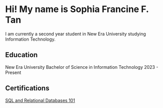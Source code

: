 <h1>Hi! My name is Sophia Francine F. Tan</h1>
I am currently a second year student in New Era University studying Information Technology.

<h2>Education</h2>
New Era University
Bachelor of Science in Information Technology
2023 - Present

<h2>Certifications</h2>
<a href="https://courses.cognitiveclass.ai/certificates/3213da4d043a41f6a43409a3cedea4d8">SQL and Relational Databases 101
